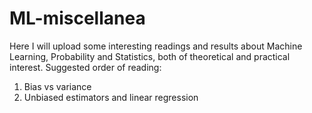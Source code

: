 # ML-miscellanea

Here I will upload some interesting readings and results about Machine Learning, Probability and Statistics, both of theoretical and practical interest. Suggested order of reading:

1. Bias vs variance
2. Unbiased estimators and linear regression
